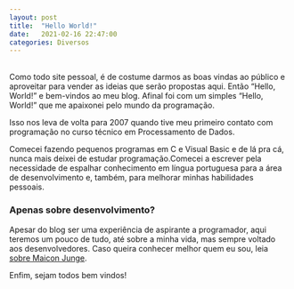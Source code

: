```yaml
---
layout: post
title:  "Hello World!"
date:   2021-02-16 22:47:00
categories: Diversos
---
```

<br>
Como todo site pessoal, é de costume darmos as boas vindas ao público e aproveitar para vender as ideias que serão propostas aqui. Então “Hello, World!” e bem-vindos ao meu blog. Afinal foi com um simples “Hello, World!” que me apaixonei pelo mundo da programação.

Isso nos leva de volta para 2007 quando tive meu primeiro contato com programação no curso técnico em Processamento de Dados. 

Comecei fazendo pequenos programas em C e Visual Basic e de lá pra cá, nunca mais deixei de estudar programação.Comecei a escrever pela necessidade de espalhar conhecimento em língua portuguesa para a área de desenvolvimento e, também, para melhorar minhas habilidades pessoais.

<h3>Apenas sobre desenvolvimento?</h3>

Apesar do blog ser uma experiência de aspirante a programador, aqui teremos um pouco de tudo, até sobre a minha vida, mas sempre voltado aos desenvolvedores. Caso queira conhecer melhor quem eu sou, leia <a href="/sobre">sobre Maicon Junge</a>.

Enfim, sejam todos bem vindos!
